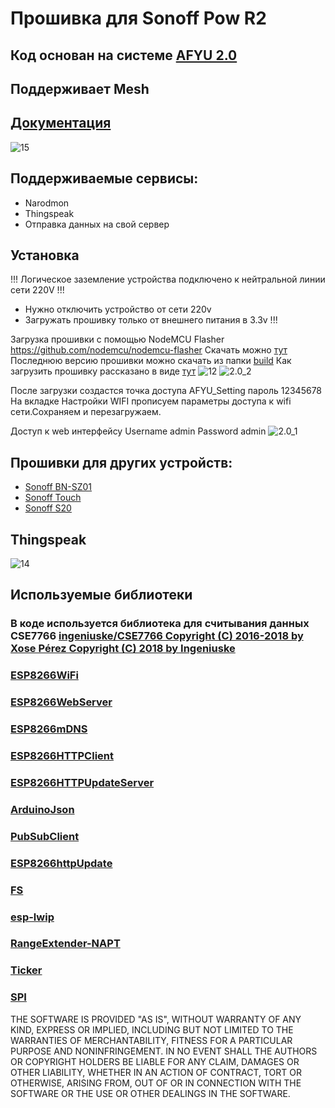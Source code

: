 # Прошивка для Sonoff Pow R2
## Код основан на системе [AFYU 2.0](https://github.com/yuri-afanasiev/AFYU)
## Поддерживает Mesh  

## [Документация](https://github.com/yuri-afanasiev/sonoff-pow-r2/wiki)
![15](https://raw.githubusercontent.com/yuri-afanasiev/sonoff-pow-r2/master/doc/15.jpeg)

## Поддерживаемые сервисы: 
- Narodmon 
- Thingspeak 
- Отправка данных на свой сервер 

## Установка
!!! Логическое заземление устройства подключено к нейтральной линии сети 220V !!!
- Нужно отключить устройство от сети 220v
- Загружать прошивку только от внешнего питания в 3.3v !!!
 
Загрузка прошивки с помощью NodeMCU Flasher  https://github.com/nodemcu/nodemcu-flasher
Скачать можно [тут](https://github.com/nodemcu/nodemcu-flasher/blob/master/Win32/Release/ESP8266Flasher.exe)
Последнюю версию прошивки можно скачать из папки [build](https://github.com/yuri-afanasiev/sonoff-pow-r2/tree/master/build)
Как загрузить прошивку рассказано в виде [тут](https://youtu.be/BzPQeN5GVMM)
 ![12](https://raw.githubusercontent.com/yuri-afanasiev/sonoff-pow-r2/master/doc/12.png)
 ![2.0_2](https://github.com/yuri-afanasiev/sonoff-pow-r2/raw/master/doc/2.0_2.jpg)
  
 
 
После загрузки создастся точка доступа AFYU_Setting пароль 12345678 
На вкладке Настройки WIFI прописуем параметры доступа к wifi сети.Сохраняем и перезагружаем.

Доступ к web интерфейсу 
Username admin 
Password admin
 ![2.0_1](https://github.com/yuri-afanasiev/sonoff-pow-r2/raw/master/doc/2.0_1.jpg)
 
 ## Прошивки для других устройств:
- [Sonoff BN-SZ01](https://github.com/yuri-afanasiev/esp8285-BN-SZ01)
- [Sonoff Touch](https://github.com/yuri-afanasiev/sonoff-touch)
- [Sonoff S20](https://github.com/yuri-afanasiev/sonoff-s20)

## Thingspeak 
 ![14](https://raw.githubusercontent.com/yuri-afanasiev/sonoff-pow-r2/master/doc/14.png)
 
## Используемые библиотеки
### В коде используется библиотека для  считывания данных CSE7766  [ingeniuske/CSE7766 Copyright (C) 2016-2018 by Xose Pérez Copyright (C) 2018 by Ingeniuske ](https://github.com/ingeniuske/CSE7766) 
### [ESP8266WiFi](https://github.com/esp8266/Arduino/tree/master/libraries/ESP8266WiFi) 
### [ESP8266WebServer](https://github.com/esp8266/Arduino/tree/master/libraries/ESP8266WebServer) 
### [ESP8266mDNS](https://github.com/esp8266/Arduino/tree/master/libraries/ESP8266mDNS) 
### [ESP8266HTTPClient](https://github.com/esp8266/Arduino/tree/master/libraries/ESP8266HTTPClient) 
### [ESP8266HTTPUpdateServer](https://github.com/esp8266/Arduino/tree/master/libraries/ESP8266HTTPUpdateServer) 
### [ArduinoJson](https://arduinojson.org) 
### [PubSubClient](https://github.com/Imroy/pubsubclient)
### [ESP8266httpUpdate](https://github.com/esp8266/Arduino/tree/master/libraries/ESP8266httpUpdate) 
### [FS](http://esp8266.github.io/Arduino/versions/2.1.0/doc/filesystem.html) 
### [esp-lwip](https://github.com/espressif/esp-lwip) 
### [RangeExtender-NAPT](https://github.com/esp8266/Arduino/tree/master/libraries/ESP8266WiFi/examples/RangeExtender-NAPT) 
### [Ticker](https://github.com/esp8266/Arduino/tree/master/libraries/Ticker) 
### [SPI](http://www.arduino.cc/en/Reference/SPI) 


 
 THE SOFTWARE IS PROVIDED "AS IS", WITHOUT WARRANTY OF ANY KIND, EXPRESS OR IMPLIED, INCLUDING BUT NOT LIMITED TO THE WARRANTIES OF MERCHANTABILITY, FITNESS FOR A PARTICULAR PURPOSE AND NONINFRINGEMENT. IN NO EVENT SHALL THE AUTHORS OR COPYRIGHT HOLDERS BE LIABLE FOR ANY CLAIM, DAMAGES OR OTHER LIABILITY, WHETHER IN AN ACTION OF CONTRACT, TORT OR OTHERWISE, ARISING FROM, OUT OF OR IN CONNECTION WITH THE SOFTWARE OR THE USE OR OTHER DEALINGS IN THE SOFTWARE.
